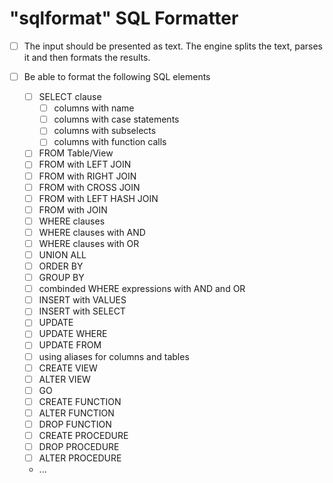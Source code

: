 # "sqlformat" SQL Formatter

- [ ] The input should be presented as text. The engine splits the text, parses it and then formats the results.

- [ ] Be able to format the following SQL elements
  - [ ] SELECT clause
    - [ ] columns with name
    - [ ] columns with case statements
    - [ ] columns with subselects
    - [ ] columns with function calls
  - [ ] FROM Table/View
  - [ ] FROM with LEFT JOIN
  - [ ] FROM with RIGHT JOIN
  - [ ] FROM with CROSS JOIN
  - [ ] FROM with LEFT HASH JOIN 
  - [ ] FROM with JOIN
  - [ ] WHERE clauses
  - [ ] WHERE clauses with AND
  - [ ] WHERE clauses with OR
  - [ ] UNION ALL
  - [ ] ORDER BY
  - [ ] GROUP BY
  - [ ] combinded WHERE expressions with AND and OR
  - [ ] INSERT with VALUES
  - [ ] INSERT with SELECT
  - [ ] UPDATE
  - [ ] UPDATE WHERE
  - [ ] UPDATE FROM 
  - [ ] using aliases for columns and tables
  - [ ] CREATE VIEW
  - [ ] ALTER VIEW
  - [ ] GO
  - [ ] CREATE FUNCTION
  - [ ] ALTER FUNCTION
  - [ ] DROP FUNCTION
  - [ ] CREATE PROCEDURE
  - [ ] DROP PROCEDURE
  - [ ] ALTER PROCEDURE
  - ...



